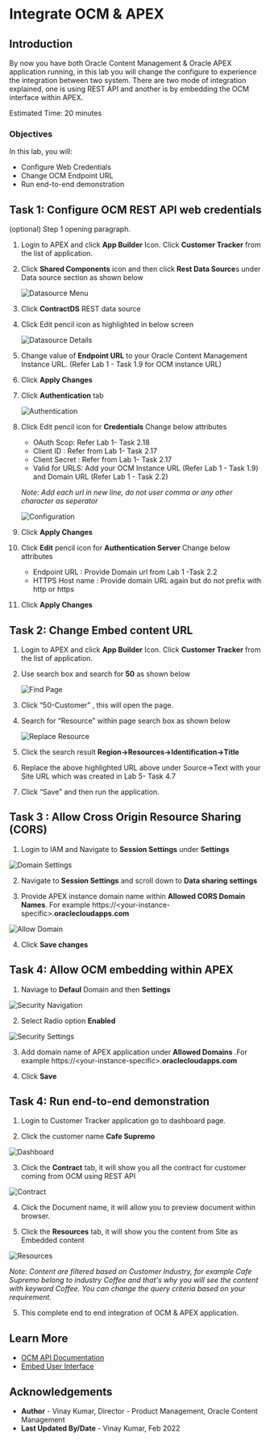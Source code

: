 # Integrate OCM & APEX

## Introduction

By now you have both Oracle Content Management & Oracle APEX application running, in this lab you will change the configure to experience the integration between two system. There are two mode of integration explained,  one is using REST API and another is by embedding the OCM interface within APEX.

Estimated Time: 20 minutes

### Objectives

In this lab, you will:
* Configure Web Credentials
* Change OCM Endpoint URL
* Run end-to-end demonstration



## Task 1: Configure OCM REST API web credentials

(optional) Step 1 opening paragraph.

1.	Login to APEX and click **App Builder** Icon. Click **Customer Tracker** from the list of application.

2.	Click **Shared Components** icon and then click **Rest Data Source**s under Data source section as shown below

    ![Datasource Menu](images/ds-menu.png)

3.	Click **ContractDS** REST data source

4.	Click Edit pencil icon as highlighted in below screen

    ![Datasource Details](images/datasource-details.png)

5.	Change value of **Endpoint URL** to your Oracle Content Management Instance URL. (Refer Lab 1 - Task 1.9 for OCM instance URL)

6.	Click **Apply Changes**

7.	Click **Authentication** tab
  
    ![Authentication](images/authentication.png)

8. Click Edit pencil icon for **Credentials**
  Change below attributes
    * OAuth Scop: Refer Lab 1- Task 2.18
    * Client ID : Refer from Lab 1- Task 2.17
    * Client Secret : Refer from Lab 1- Task 2.17
    * Valid for URLS: Add your OCM Instance URL (Refer Lab 1 - Task 1.9) and Domain URL (Refer Lab 1 - Task 2.2)

    *Note: Add each url in new line, do not user comma or any other character as seperator*

    ![Configuration](images/ocm-web-cred.png)

9. Click **Apply Changes**

10. Click **Edit** pencil icon for **Authentication Server**
Change below attributes
    * Endpoint URL : Provide Domain url from Lab 1 -Task 2.2
    * HTTPS Host name : Provide domain URL again but do not prefix with http or https

11. Click **Apply Changes**

## Task 2: Change Embed content URL

1.	Login to APEX and click **App Builder** Icon. Click **Customer Tracker** from the list of application.

2.	Use search box and search for **50** as shown below
  
    ![Find Page](images/find-page.png)

3.	Click “50-Customer” , this will open the page.

4.	Search for “Resource” within page search box as shown below
    
    ![Replace Resource](images/replace-resource.png)

5.	Click the search result **Region->Resources->Identification->Title**

6.	Replace the above highlighted URL above under Source->Text with your Site URL which was created in Lab 5- Task 4.7

7.	Click “Save” and then run the application.

## Task 3 : Allow Cross Origin Resource Sharing (CORS)

1. Login to IAM and Navigate to **Session Settings** under **Settings** 

  ![Domain Settings](images/domain-settings.png)

2. Navigate to **Session Settings** and scroll down to **Data sharing settings**

3. Provide APEX instance domain name within **Allowed CORS Domain Names**. For example https://&lt;your-instance-specific&gt;.**oraclecloudapps.com**

  ![Allow Domain](images/cors-allow-domain.png)

4. Click **Save changes**

## Task 4: Allow OCM embedding within APEX

1. Naviage to **Defaul** Domain and then **Settings**

  ![Security Navigation](images/security-menu.png)

2. Select Radio option **Enabled**

  ![Security Settings](images/allow-domain.png)

3. Add domain name of APEX application under **Allowed Domains** .For example https://&lt;your-instance-specific&gt;.**oraclecloudapps.com**

4. Click **Save**


## Task 4: Run end-to-end demonstration

1.	Login to Customer Tracker application go to dashboard page.

2.	Click the customer name **Cafe Supremo**

  ![Dashboard](images/apex-dash.png)

3.	Click the **Contract** tab, it will show you all the contract for customer coming from OCM using REST API

  ![Contract](images/apex-contract.png)

4. Click the Document name, it will allow you to preview document within browser.

5.	Click the **Resources** tab, it will show you the content from Site as Embedded content
 
   ![Resources](images/apex-resources.png)

   *Note: Content are filtered based on Customer Industry, for example Cafe Supremo belong to industry Coffee and that's why you will see the content with keyword Coffee. You can change the query criteria based on your requirement.*

5.	This complete end to end integration of OCM & APEX application.

## Learn More


* [OCM API Documentation](https://docs.oracle.com/en/cloud/paas/content-cloud/apisdk.html)
* [Embed User Interface](https://docs.oracle.com/en/cloud/paas/content-cloud/solutions/embed-web-user-interface-other-applications.html)

## Acknowledgements
* **Author** - Vinay Kumar, Director - Product Management, Oracle Content Management
* **Last Updated By/Date** - Vinay Kumar, Feb 2022
